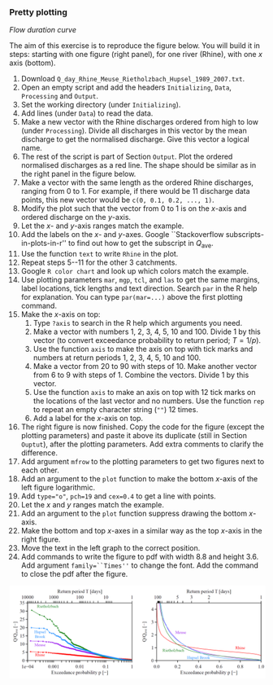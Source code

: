 ### Pretty plotting

*Flow duration curve*

The aim of this exercise is to reproduce the figure below. You will build it in steps: starting with one figure (right panel), for one river (Rhine), with one $x$ axis (bottom).

1. Download `Q_day_Rhine_Meuse_Rietholzbach_Hupsel_1989_2007.txt`.
2. Open an empty script and add the headers `Initializing`, `Data`, `Processing` and `Output`.
3. Set the working directory (under `Initializing`).
4. Add lines (under `Data`) to read the data.
5. Make a new vector with the Rhine discharges ordered from high to low (under `Processing`). Divide all discharges in this vector by the mean discharge to get the normalised discharge. Give this vector a logical name. 
6. The rest of the script is part of Section `Output`. Plot the ordered normalised discharges as a red line. The shape should be similar as in the right panel in the figure below.
7. Make a vector with the same length as the ordered Rhine discharges, ranging from 0 to 1. For example, if there would be 11 discharge data points, this new vector would be `c(0, 0.1, 0.2, ..., 1)`. 
8. Modify the plot such that the vector from 0 to 1 is on the $x$-axis and ordered discharge on the $y$-axis.
9. Let the $x$- and $y$-axis ranges match the example.
10. Add the labels on the $x$- and $y$-axes. Google ``Stackoverflow subscripts-in-plots-in-r'' to find out how to get the subscript in $Q_\mathsf{ave}$.
11. Use the function `text` to write `Rhine` in the plot.
12. Repeat steps 5--11 for the other 3 catchments.
13. Google `R color chart` and look up which colors match the example.
14. Use plotting parameters `mar`, `mgp`, `tcl`, and `las` to get the same margins, label locations, tick lengths and text direction. Search `par` in the R help for explanation. You can type `par(mar=...)` above the first plotting command. 
15. Make the $x$-axis on top:
	  1. Type `?axis` to search in the R help which arguments you  need.
  	2. Make a vector with numbers 1, 2, 3, 4, 5, 10 and 100. Divide 1 by this vector (to convert exceedance probability to return period; $T = 1/p$). 
	  3. Use the function `axis` to make the axis on top with tick marks and numbers at return periods 1, 2, 3, 4, 5, 10 and 100. 
	  4. Make a vector from 20 to 90 with steps of 10. Make another vector from 6 to 9 with steps of 1. Combine the vectors. Divide 1 by this vector. 
	  5. Use the function `axis` to make an axis on top with 12 tick marks on the locations of the last vector and no numbers. Use the function `rep` to repeat an empty character string (`""`) 12 times. 
	  6. Add a label for the $x$-axis on top.
16. The right figure is now finished. Copy the code for the figure (except the plotting parameters) and paste it above its duplicate (still in Section `Ouptut`), after the plotting parameters. Add extra 
comments to clarify the difference. 
17. Add argument `mfrow` to the plotting parameters to get two figures next to each other.
18. Add an argument to the `plot` function to make the bottom $x$-axis of the left figure logarithmic.
19. Add `type="o"`, `pch=19` and `cex=0.4` to get a line with points.
20. Let the $x$ and $y$ ranges match the example.
21. Add an argument to the `plot` function suppress drawing the bottom $x$-axis.
22. Make the bottom and top $x$-axes in a similar way as the top $x$-axis in the right figure.
23. Move the text in the left graph to the correct position.
24. Add commands to write the figure to pdf with width 8.8 and height 3.6. Add argument `family=``Times''` to change the font. Add the command to close the pdf after the figure. 


 ![Return period and exceedance probabilities of discharge for four catchments. *Figure taken from lecture notes of the course ``Water 2'', Wageningen University.*](fig_module_5.png)
